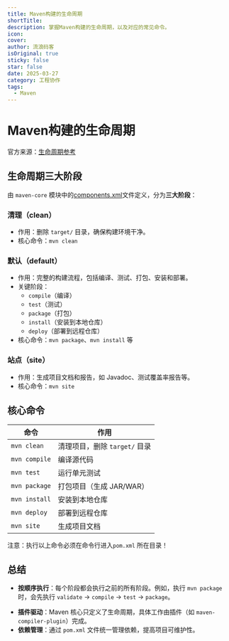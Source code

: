```yaml
---
title: Maven构建的生命周期
shortTitle: 
description: 掌握Maven构建的生命周期，以及对应的常见命令。
icon: 
cover: 
author: 流浪码客
isOriginal: true
sticky: false
star: false
date: 2025-03-27
category: 工程协作
tags:
  - Maven
---
```

# Maven构建的生命周期
官方来源：[生命周期参考](https://maven.apache.org/guides/introduction/introduction-to-the-lifecycle.html#Lifecycle_Reference)
## 生命周期三大阶段
由 `maven-core` 模块中的[components.xml](https://maven.apache.org/ref/current/maven-core/lifecycles.html)文件定义，分为**三大阶段**：
 ### 清理（clean）
* 作用：删除 `target/` 目录，确保构建环境干净。
* 核心命令：`mvn clean`
 ### 默认（default）
* 作用：完整的构建流程，包括编译、测试、打包、安装和部署。
* 关键阶段：
	* `compile`（编译）
	* `test`（测试）
	* `package`（打包）
	* `install`（安装到本地仓库）
	* `deploy`（部署到远程仓库）
* 核心命令：`mvn package`、`mvn install` 等
 ### 站点（site）
* 作用：生成项目文档和报告，如 Javadoc、测试覆盖率报告等。
* 核心命令：`mvn site` 
## 核心命令
| 命令            | 作用                   |
| ------------- | -------------------- |
| `mvn clean`   | 清理项目，删除 `target/` 目录 |
| `mvn compile` | 编译源代码                |
| `mvn test`    | 运行单元测试               |
| `mvn package` | 打包项目（生成 JAR/WAR）     |
| `mvn install` | 安装到本地仓库              |
| `mvn deploy`  | 部署到远程仓库              |
| `mvn site`    | 生成项目文档               |
注意：执行以上命令必须在命令行进入`pom.xml` 所在目录！
## 总结
* **按顺序执行**：每个阶段都会执行之前的所有阶段。例如，执行 `mvn package` 时，会先执行 `validate` → `compile` → `test` → `package`。
- **插件驱动**：Maven 核心只定义了生命周期，具体工作由插件（如 `maven-compiler-plugin`）完成。
- **依赖管理**：通过 `pom.xml` 文件统一管理依赖，提高项目可维护性。
